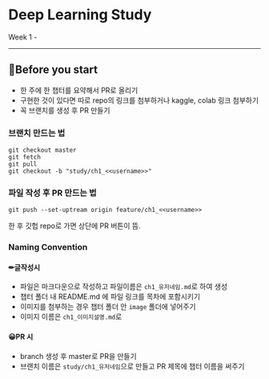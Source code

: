 # Deep Learning Study

Week 1 - 

---
## 🎉Before you start
- 한 주에 한 챕터를 요약해서 PR로 올리기
- 구현한 것이 있다면 따로 repo의 링크를 첨부하거나 kaggle, colab 링크 첨부하기
- 꼭 브랜치를 생성 후 PR 만들기

### 브랜치 만드는 법
```
git checkout master
git fetch
git pull
git checkout -b "study/ch1_<<username>>"
```

### 파일 작성 후 PR 만드는 법
```
git push --set-uptream origin feature/ch1_<<username>>
```
한 후 깃헙 repo로 가면 상단에 PR 버튼이 뜸.


### Naming Convention
#### ✏글작성시
- 파일은 마크다운으로 작성하고 파일이름은 `ch1_유저네임.md`로 하여 생성
- 챕터 폴더 내 README.md 에 파일 링크를 목차에 포함시키기
- 이미지를 첨부하는 경우 챕터 폴더 안 `image` 폴더에 넣어주기
- 이미지 이름은 `ch1_이미지설명.md`로

#### 😀PR 시
- branch 생성 후 master로 PR을 만들기
- 브랜치 이름은 `study/ch1_유저네임`으로 만들고 PR 제목에 챕터 이름을 써주기
